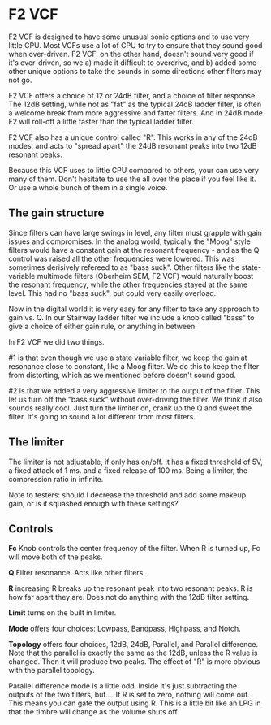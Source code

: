 # F2 VCF

F2 VCF is designed to have some unusual sonic options and to use very little CPU. Most VCFs use a lot of CPU to try to ensure that they sound good when over-driven. F2 VCF, on the other hand, doesn't sound very good if it's over-driven, so we a) made it difficult to overdrive, and b) added some other unique options to take the sounds in some directions other filters may not go.

F2 VCF offers a choice of 12 or 24dB filter, and a choice of filter response. The 12dB setting, while not as "fat" as the typical 24dB ladder filter, is often a welcome break from more aggressive and fatter filters. And in 24dB mode F2 will roll-off a little faster than the typical ladder filter.

F2 VCF also has a unique control called "R". This works in any of the 24dB modes, and acts to "spread apart" the 24dB resonant peaks into two 12dB resonant peaks.

Because this VCF uses to little CPU compared to others, your can use very many of them. Don't hesitate to use the all over the place if you feel like it. Or use a whole bunch of them in a single voice.

## The gain structure

Since filters can have large swings in level, any filter must grapple with gain issues and compromises. In the analog world, typically the "Moog" style filters would have a constant gain at the resonant frequency - and as the Q control was raised all the other frequencies were lowered. This was sometimes derisively refereed to as "bass suck". Other filters like the state-variable multimode filters (Oberheim SEM, F2 VCF) would naturally boost the resonant frequency, while the other frequencies stayed at the same level. This had no "bass suck", but could very easily overload.

Now in the digital world it is very easy for any filter to take any approach to gain vs. Q. In our Stairway ladder filter we include a knob called "bass" to give a choice of either gain rule, or anything in between.

In F2 VCF we did two things.

#1 is that even though we use a state variable filter, we keep the gain at resonance close to constant, like a Moog filter. We do this to keep the filter from distorting, which as we mentioned before doesn't sound good.

#2 is that we added a very aggressive limiter to the output of the filter. This let us turn off the "bass suck" without over-driving the filter. We think it also sounds really cool. Just turn the limiter on, crank up the Q and sweet the filter. It's going to sound a lot different from most filters.

## The limiter

The limiter is not adjustable, if only has on/off. It has a fixed threshold of 5V, a fixed attack of 1 ms. and a fixed release of 100 ms. Being a limiter, the compression ratio in infinite.

Note to testers: should I decrease the threshold and add some makeup gain, or is it squashed enough with these settings?

## Controls

**Fc** Knob controls the center frequency of the filter. When R is turned up, Fc will move both of the peaks.

**Q** Filter resonance. Acts like other filters.

**R** increasing R breaks up the resonant peak into two resonant peaks. R is how far apart they are. Does not do anything with the 12dB filter setting.

**Limit** turns on the built in limiter.

**Mode** offers four choices: Lowpass, Bandpass, Highpass, and Notch.

**Topology** offers four choices, 12dB, 24dB, Parallel, and Parallel difference. Note that the parallel is exactly the same as the 12dB, unless the R value is changed. Then it will produce two peaks. The effect of "R" is more obvious with the parallel topology.

Parallel difference mode is a little odd. Inside it's just subtracting the outputs of the two filters, but.... If R is set to zero, nothing will come out. This means you can gate the output using R. This is a little bit like an LPG in that the timbre will change as the volume shuts off.
